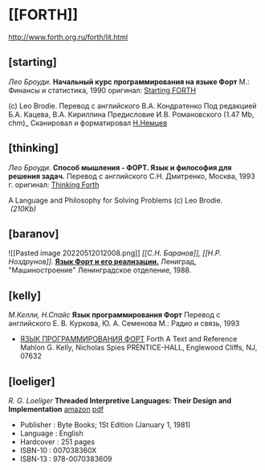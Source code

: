 # [[FORTH]]

http://www.forth.org.ru/forth/lit.html


## [starting]
*Лео Броуди.* 
**Начальный курс программирования на языке Форт**
М.: Финансы и статистика, 1990
оригинал: [Starting FORTH](https://www.forth.com/starting-forth/)

(c) Leo Brodie.  Перевод с английского В.А. Кондратенко Под редакцией Б.А. Кацева, В.А. Кириллина Предисловие И.В. Романовского 
(1.47 Mb, chm)_ Сканировал и форматировал [Н.Немцев](http://www.forth.org.ru/~nemnick/)
	
## [thinking]
*Лео Броуди.* 
**Способ мышления - ФОРТ. Язык и философия для решения задач.**
Перевод с английского С.Н. Дмитренко, Москва, 1993 г.
оригинал: [Thinking Forth](http://thinking-forth.sourceforge.net/)

 A Language and Philosophy for Solving Problems (c) Leo Brodie.  
	 _(210Kb)_

## [baranov]
![[Pasted image 20220512012008.png]]
*[[С.Н. Баранов]], [[Н.Р. Ноздрунов]].*
[**Язык Форт и его реализации.**](http://www.forth.org.ru/~cactus/files/baranov2.rar)
Лениград, "Машиностроение" Ленинградское отделение, 1988.

## [kelly]
*М.Келли,  Н.Спайс*
**Язык программирования Форт**
    Перевод с английского Е. В. Куркова, Ю. А. Семенова
    М.: Радио и связь, 1993
-   [ЯЗЫК ПРОГРАММИРОВАНИЯ ФОРТ](http://www.forth.org.ru/~ragozin/) 
    Forth A Text and Reference
     Mahlon G. Kelly, Nicholas Spies
    PRENTICE-HALL, Englewood Cliffs, NJ, 07632

## [loeliger]
*R. G. Loeliger*
**Threaded Interpretive Languages: Their Design and Implementation**
[amazon](https://www.amazon.com/Threaded-Interpretive-Languages-Design-Implementation/dp/007038360X)
[pdf](https://sinclairql.speccy.org/archivo/docs/books/Threaded_interpretive_languages.pdf)
-   Publisher : Byte Books; 1St Edition (January 1, 1981)
-   Language : English
-   Hardcover : 251 pages
-   ISBN-10 : 007038360X
-   ISBN-13 : 978-0070383609

